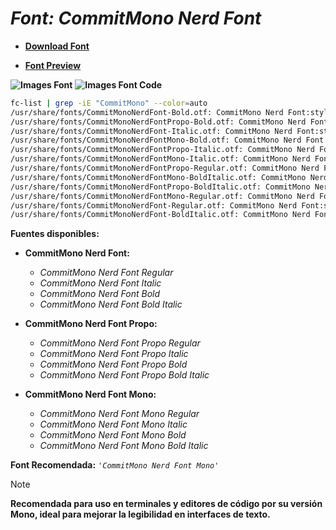 <!-- Autor: Daniel Benjamin Perez Morales -->
<!-- GitHub: https://github.com/D4nitrix13 -->
<!-- GitLab: https://gitlab.com/D4nitrix13 -->
<!-- Correo electrónico: danielperezdev@proton.me -->

# ***Font: CommitMono Nerd Font***

- **[Download Font](https://github.com/ryanoasis/nerd-fonts/releases/download/v3.2.1/CommitMono.zip "https://github.com/ryanoasis/nerd-fonts/releases/download/v3.2.1/CommitMono.zip")**

- **[Font Preview](https://www.programmingfonts.org/#commit-mono "https://www.programmingfonts.org/#commit-mono")**

**![Images Font](../../Fonts/CommitMono%20Nerd%20Font.png "Fonts/CommitMono Nerd Font.png")**
**![Images Font Code](../../Font%20Images%20Code/CommitMono%20Nerd%20Font%20Code.png "Font Images Code/CommitMono Nerd Font Code.png")**

```bash
fc-list | grep -iE "CommitMono" --color=auto 
/usr/share/fonts/CommitMonoNerdFont-Bold.otf: CommitMono Nerd Font:style=Bold
/usr/share/fonts/CommitMonoNerdFontPropo-Bold.otf: CommitMono Nerd Font Propo:style=Bold
/usr/share/fonts/CommitMonoNerdFont-Italic.otf: CommitMono Nerd Font:style=Italic
/usr/share/fonts/CommitMonoNerdFontMono-Bold.otf: CommitMono Nerd Font Mono:style=Bold
/usr/share/fonts/CommitMonoNerdFontPropo-Italic.otf: CommitMono Nerd Font Propo:style=Italic
/usr/share/fonts/CommitMonoNerdFontMono-Italic.otf: CommitMono Nerd Font Mono:style=Italic
/usr/share/fonts/CommitMonoNerdFontPropo-Regular.otf: CommitMono Nerd Font Propo:style=Regular
/usr/share/fonts/CommitMonoNerdFontMono-BoldItalic.otf: CommitMono Nerd Font Mono:style=Bold Italic
/usr/share/fonts/CommitMonoNerdFontPropo-BoldItalic.otf: CommitMono Nerd Font Propo:style=Bold Italic
/usr/share/fonts/CommitMonoNerdFontMono-Regular.otf: CommitMono Nerd Font Mono:style=Regular
/usr/share/fonts/CommitMonoNerdFont-Regular.otf: CommitMono Nerd Font:style=Regular
/usr/share/fonts/CommitMonoNerdFont-BoldItalic.otf: CommitMono Nerd Font:style=Bold Italic
```

**Fuentes disponibles:**

- **CommitMono Nerd Font:**
  - *CommitMono Nerd Font Regular*
  - *CommitMono Nerd Font Italic*
  - *CommitMono Nerd Font Bold*
  - *CommitMono Nerd Font Bold Italic*

- **CommitMono Nerd Font Propo:**
  - *CommitMono Nerd Font Propo Regular*
  - *CommitMono Nerd Font Propo Italic*
  - *CommitMono Nerd Font Propo Bold*
  - *CommitMono Nerd Font Propo Bold Italic*

- **CommitMono Nerd Font Mono:**
  - *CommitMono Nerd Font Mono Regular*
  - *CommitMono Nerd Font Mono Italic*
  - *CommitMono Nerd Font Mono Bold*
  - *CommitMono Nerd Font Mono Bold Italic*

**Font Recomendada:** *`'CommitMono Nerd Font Mono'`*

> [!NOTE]
> **Recomendada para uso en terminales y editores de código por su versión Mono, ideal para mejorar la legibilidad en interfaces de texto.**
